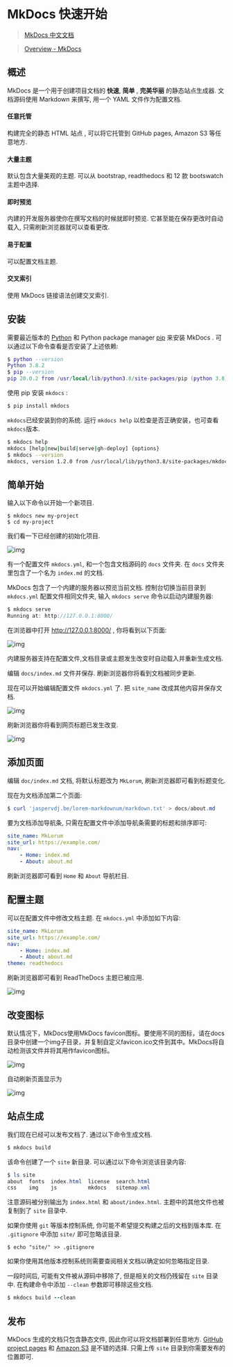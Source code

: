 # MkDocs 快速开始

> [MkDocs 中文文档](https://markdown-docs-zh.readthedocs.io/zh_CN/latest/)

> [Overview - MkDocs](https://www.mkdocs.org/user-guide)

## 概述

MkDocs 是一个用于创建项目文档的 **快速**, **简单** , **完美华丽** 的静态站点生成器. 文档源码使用 Markdown 来撰写, 用一个 YAML 文件作为配置文档.

#### 任意托管

构建完全的静态 HTML 站点 , 可以将它托管到 GitHub pages, Amazon S3 等任意地方.

#### 大量主题

默认包含大量美观的主题. 可以从 bootstrap, readthedocs 和 12 款 bootswatch 主题中选择.

#### 即时预览

内建的开发服务器使你在撰写文档的时候就即时预览. 它甚至能在保存更改时自动载入, 只需刷新浏览器就可以查看更改.

#### 易于配置

可以配置文档主题.

#### 交叉索引

使用 MkDocs 链接语法创建交叉索引.



## 安装

需要最近版本的 [Python](https://www.python.org/) 和 Python package manager [pip](http://pip.readthedocs.org/en/latest/installing.html) 来安装 MkDocs . 可以通过以下命令查看是否安装了上述依赖:

```Lua
$ python --version
Python 3.8.2
$ pip --version
pip 20.0.2 from /usr/local/lib/python3.8/site-packages/pip (python 3.8)
```

使用 pip 安装 `mkdocs` :

```Ruby
$ pip install mkdocs
```

`mkdocs`已经安装到你的系统. 运行 `mkdocs help` 以检查是否正确安装，也可查看`mkdocs`版本.

```Bash
$ mkdocs help
mkdocs [help|new|build|serve|gh-deploy] {options}
$ mkdocs --version
mkdocs, version 1.2.0 from /usr/local/lib/python3.8/site-packages/mkdocs (Python 3.8)
```



## 简单开始

输入以下命令以开始一个新项目.

```Shell
$ mkdocs new my-project
$ cd my-project
```

我们看一下已经创建的初始化项目.

![img](https://d37hhp00kf.feishu.cn/space/api/box/stream/download/asynccode/?code=N2M4NGUzYzRjZDExMTU1YjE1YTJhOTY5MGY4MzFkMTlfZWRUZVdac2tKOVF3VFpRYllPVFVQSjNzV0RMOWc5SFNfVG9rZW46Ym94Y25lWnRSWFh3Y1k3bDhSS2F3THIzU1RoXzE2NDAxODY4NTI6MTY0MDE5MDQ1Ml9WNA)

有一个配置文件 `mkdocs.yml`, 和一个包含文档源码的 `docs` 文件夹. 在 `docs` 文件夹里包含了一个名为 `index.md` 的文档.

MkDocs 包含了一个内建的服务器以预览当前文档. 控制台切换当前目录到 `mkdocs.yml` 配置文件相同文件夹, 输入 `mkdocs serve` 命令以启动内建服务器:

```Groovy
$ mkdocs serve
Running at: http://127.0.0.1:8000/
```

在浏览器中打开 http://127.0.0.1:8000/ , 你将看到以下页面:

![img](https://d37hhp00kf.feishu.cn/space/api/box/stream/download/asynccode/?code=MDEyYzg1OTk0ODI0MTY2ZDVjZTRmZWU2ZjY4NGE5NDVfRGI5V3N2T1FyZGhsNDRZNWRYUmdpRUlzVTloaWtxOHRfVG9rZW46Ym94Y25jeXNiMzZVbnRiMnBWNzVsRkFZemtmXzE2NDAxODY4NTI6MTY0MDE5MDQ1Ml9WNA)

内建服务器支持在配置文件,文档目录或主题发生改变时自动载入并重新生成文档.

编辑 `docs/index.md` 文件并保存. 刷新浏览器你将看到文档被同步更新.

现在可以开始编辑配置文件 `mkdocs.yml` 了. 把 `site_name` 改成其他内容并保存文档.

![img](https://d37hhp00kf.feishu.cn/space/api/box/stream/download/asynccode/?code=MWE4ZTZhYThiMWY5NGI2NjRjNTc3Mzc2NjdkZWE2ZjdfcWdvcWhLV2tTTEFkaGtOQWJMZWVHeXVGaUtFV0JweUJfVG9rZW46Ym94Y24ycFNPQXB4YVNDNldXa1R2VFlVN0FXXzE2NDAxODY4NTI6MTY0MDE5MDQ1Ml9WNA)

刷新浏览器你将看到网页标题已发生改变.

![img](https://d37hhp00kf.feishu.cn/space/api/box/stream/download/asynccode/?code=Zjc5Mzg2ODhjYjc5ZDRhZDNjOTViMWYyZDU3MDgwZWZfS0Z2WUZOeWdQOU1qb0hoQnpRVTAxRW50NXFIUnB1UjhfVG9rZW46Ym94Y25mbFBRUHNWeTZ0WDg2MUVBZ2d0NGtkXzE2NDAxODY4NTI6MTY0MDE5MDQ1Ml9WNA)



## 添加页面

编辑 `doc/index.md` 文档, 将默认标题改为 `MkLorum`, 刷新浏览器即可看到标题变化.

现在为文档添加第二个页面:

```PowerShell
$ curl 'jaspervdj.be/lorem-markdownum/markdown.txt' > docs/about.md
```

要为文档添加导航条, 只需在配置文件中添加导航条需要的标题和排序即可:

```YAML
site_name: MkLorum
site_url: https://example.com/
nav:
    - Home: index.md
    - About: about.md
```

刷新浏览器即可看到 `Home` 和 `About` 导航栏目.



## 配置主题

可以在配置文件中修改文档主题. 在 `mkdocs.yml` 中添加如下内容:

```YAML
site_name: MkLorum
site_url: https://example.com/
nav:
    - Home: index.md
    - About: about.md
theme: readthedocs
```

刷新浏览器即可看到 ReadTheDocs 主题已被应用.

![img](https://d37hhp00kf.feishu.cn/space/api/box/stream/download/asynccode/?code=ZDBkODU3Zjk2OTY1MDQ0YjViYzFiNGVlZmU4OTYxMTFfTFd1b2dacUxQdTJhMTl4cUJTY21aMEgydjlBUWtLVmxfVG9rZW46Ym94Y25SZ2lhSFdxWjNVZnNXalczdDNGWENmXzE2NDAxODY4NTI6MTY0MDE5MDQ1Ml9WNA)



## 改变图标

默认情况下，MkDocs使用MkDocs favicon图标。要使用不同的图标，请在docs目录中创建一个img子目录，并复制自定义favicon.ico文件到其中。MkDocs将自动检测该文件并将其用作favicon图标。

![img](https://d37hhp00kf.feishu.cn/space/api/box/stream/download/asynccode/?code=ZDQwNmY4NGIyYWQ0YTcwZDFkYWUwMzQ2NjFlNzAxNzlfZDdZU2NlMWwyaU4wMVFDUlQzV2hIRFdMOWpaYzltTUJfVG9rZW46Ym94Y25EYXFhdjdJUmpXbjBjcG1PcThtYnVmXzE2NDAxODY4NTI6MTY0MDE5MDQ1Ml9WNA)

自动刷新页面显示为

![img](https://d37hhp00kf.feishu.cn/space/api/box/stream/download/asynccode/?code=Y2RkNDAzODhkMzgwNWI3OTE0NzliMzliYTJiM2E1NWRfMEtUZ0NSWXJCdG5QVGNkTFFBSGR1N0Y0OFVWekF0bXBfVG9rZW46Ym94Y25hUEo5MlB4Vk5DRjd6aFUwTG12enNmXzE2NDAxODY4NTI6MTY0MDE5MDQ1Ml9WNA)



## 站点生成

我们现在已经可以发布文档了. 通过以下命令生成文档.

```Ruby
$ mkdocs build
```

该命令创建了一个 `site` 新目录. 可以通过以下命令浏览该目录内容:

```PowerShell
$ ls site
about  fonts  index.html  license  search.html
css    img    js          mkdocs   sitemap.xml
```

注意源码被分别输出为 `index.html` 和 `about/index.html`. 主题中的其他文件也被复制到了 `site` 目录中.

如果你使用 `git` 等版本控制系统, 你可能不希望提交构建之后的文档到版本库. 在 `.gitignore` 中添加 `site/` 即可忽略该目录.

```Shell
$ echo "site/" >> .gitignore
```

如果你使用其他版本控制系统则需要查阅相关文档以确定如何忽略指定目录.

一段时间后, 可能有文件被从源码中移除了, 但是相关的文档仍残留在 `site` 目录中. 在构建命令中添加 `--clean` 参数即可移除这些文档.

```Ruby
$ mkdocs build --clean
```



## 发布

MkDocs 生成的文档只包含静态文件, 因此你可以将文档部署到任意地方. [GitHub project pages](https://help.github.com/articles/creating-project-pages-manually) 和 [Amazon S3](http://docs.aws.amazon.com/AmazonS3/latest/dev/WebsiteHosting.html) 是不错的选择. 只需上传 `site` 目录到你需要发布的位置即可.